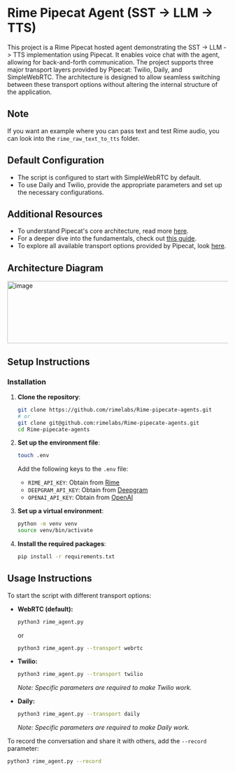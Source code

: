 # Rime Pipecat Agent (SST -> LLM -> TTS)

This project is a Rime Pipecat hosted agent demonstrating the SST -> LLM -> TTS implementation using Pipecat. It enables voice chat with the agent, allowing for back-and-forth communication. The project supports three major transport layers provided by Pipecat: Twilio, Daily, and SimpleWebRTC. The architecture is designed to allow seamless switching between these transport options without altering the internal structure of the application.

## Note

If you want an example where you can pass text and test Rime audio, you can look into the `rime_raw_text_to_tts` folder.

## Default Configuration

- The script is configured to start with SimpleWebRTC by default.
- To use Daily and Twilio, provide the appropriate parameters and set up the necessary configurations.

## Additional Resources

- To understand Pipecat's core architecture, read more [here](https://docs.pipecat.ai/getting-started/core-concepts).
- For a deeper dive into the fundamentals, check out [this guide](https://docs.pipecat.ai/guides/fundamentals).
- To explore all available transport options provided by Pipecat, look [here](https://docs.pipecat.ai/server/services/transport/daily).

## Architecture Diagram

<img width="1393" height="142" alt="image" src="https://github.com/user-attachments/assets/683b6ff7-41e5-411c-80c4-511171f73ea8" />


## Setup Instructions

### Installation

1. **Clone the repository**:
   ```bash
   git clone https://github.com/rimelabs/Rime-pipecate-agents.git
   # or
   git clone git@github.com:rimelabs/Rime-pipecate-agents.git
   cd Rime-pipecate-agents
   ```

2. **Set up the environment file**:
   ```bash
   touch .env
   ```

   Add the following keys to the `.env` file:
   - `RIME_API_KEY`: Obtain from [Rime](https://app.rime.ai/tokens/)
   - `DEEPGRAM_API_KEY`: Obtain from [Deepgram](https://console.deepgram.com/project)
   - `OPENAI_API_KEY`: Obtain from [OpenAI](https://platform.openai.com/settings/organization/api-keys)

3. **Set up a virtual environment**:
   ```bash
   python -m venv venv
   source venv/bin/activate
   ```

4. **Install the required packages**:
   ```bash
   pip install -r requirements.txt
   ```

## Usage Instructions

To start the script with different transport options:

- **WebRTC (default):**
  ```bash
  python3 rime_agent.py
  ```
  or
  ```bash
  python3 rime_agent.py --transport webrtc
  ```

- **Twilio:**
  ```bash
  python3 rime_agent.py --transport twilio
  ```
  *Note: Specific parameters are required to make Twilio work.*

- **Daily:**
  ```bash
  python3 rime_agent.py --transport daily
  ```
  *Note: Specific parameters are required to make Daily work.*

To record the conversation and share it with others, add the `--record` parameter:
```bash
python3 rime_agent.py --record
```
